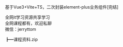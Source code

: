 基于Vue3+Vite+TS，二次封装element-plus业务组件[完结]

全网it学习资源共享学习<br>全网课程都有，欢迎私聊<br>微信：jerryttom<br>

┣━课程资料.zip